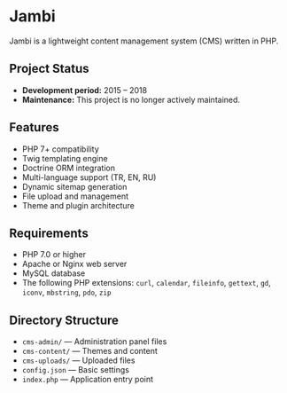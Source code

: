 # Jambi

Jambi is a lightweight content management system (CMS) written in PHP.

## Project Status
- **Development period:** 2015 – 2018
- **Maintenance:** This project is no longer actively maintained.

## Features
- PHP 7+ compatibility
- Twig templating engine
- Doctrine ORM integration
- Multi-language support (TR, EN, RU)
- Dynamic sitemap generation
- File upload and management
- Theme and plugin architecture

## Requirements
- PHP 7.0 or higher
- Apache or Nginx web server
- MySQL database
- The following PHP extensions:
  `curl`, `calendar`, `fileinfo`, `gettext`, `gd`, `iconv`, `mbstring`, `pdo`, `zip`


## Directory Structure
- `cms-admin/` — Administration panel files
- `cms-content/` — Themes and content
- `cms-uploads/` — Uploaded files
- `config.json` — Basic settings
- `index.php` — Application entry point